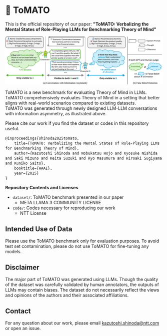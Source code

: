 # 🍅 ToMATO
This is the official repository of our paper: **"ToMATO: Verbalizing the Mental States of Role-Playing LLMs for Benchmarking Theory of Mind"**

![overview](overview.png)

ToMATO is a new benchmark for evaluating Theory of Mind in LLMs.<br>
ToMATO comprehensively evaluates Theory of Mind in a setting that better aligns with real-world scenarios compared to existing datasets.<br>
ToMATO was generated through newly designed LLM-LLM conversations with information asymmetry, as illustrated above.

Please cite our work if you find the dataset or codes in this repository useful.

```
@inproceedings{shinoda2025tomato,
    title={ToMATO: Verbalizing the Mental States of Role-Playing LLMs for Benchmarking Theory of Mind},
    author={Kazutoshi Shinoda and Nobukatsu Hojo and Kyosuke Nishida and Saki Mizuno and Keita Suzuki and Ryo Masumura and Hiroaki Sugiyama and Kuniko Saito},
    booktitle={AAAI},
    year={2025}
}
```

**Repository Contents and Licenses**
- `dataset/`: ToMATO benchmark presented in our paper
  - META LLAMA 3 COMMUNITY LICENSE
- `code/`: Codes necessary for reproducing our work
  - NTT License

## Intended Use of Data
Please use the ToMATO benchmark only for evaluation purposes. To avoid test set contamination, please do not use ToMATO for fine-tuning any models.

## Disclaimer
The major part of ToMATO was generated using LLMs. Though the quality of the dataset was carefully validated by human annotators, the outputs of LLMs may contain biases. The dataset do not necessarily reflect the views and opinions of the authors and their associated affiliations.

## Contact
For any question about our work, please email [kazutoshi.shinoda@ntt.com](mailto:kazutoshi.shinoda@ntt.com) or open an issue.
